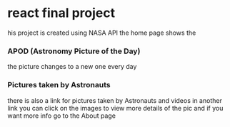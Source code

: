 # react final project
his project is created using NASA API the home page shows the 
### APOD (Astronomy Picture of the Day) 
the picture changes to a new one every day 
### Pictures taken by Astronauts 
there is also a link for pictures taken by Astronauts and videos in another link you can click on the images to view more details of the pic and if you want more info go to the About page
